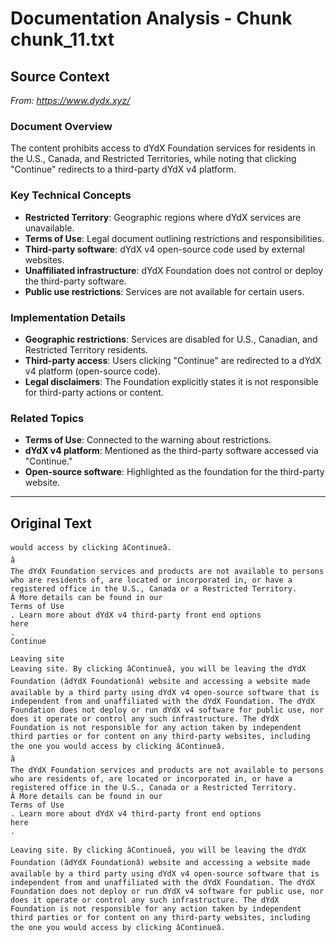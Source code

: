 # Documentation Analysis - Chunk chunk_11.txt

## Source Context
*From: https://www.dydx.xyz/*

### Document Overview  
The content prohibits access to dYdX Foundation services for residents in the U.S., Canada, and Restricted Territories, while noting that clicking "Continue" redirects to a third-party dYdX v4 platform.  

### Key Technical Concepts  
- **Restricted Territory**: Geographic regions where dYdX services are unavailable.  
- **Terms of Use**: Legal document outlining restrictions and responsibilities.  
- **Third-party software**: dYdX v4 open-source code used by external websites.  
- **Unaffiliated infrastructure**: dYdX Foundation does not control or deploy the third-party software.  
- **Public use restrictions**: Services are not available for certain users.  

### Implementation Details  
- **Geographic restrictions**: Services are disabled for U.S., Canadian, and Restricted Territory residents.  
- **Third-party access**: Users clicking "Continue" are redirected to a dYdX v4 platform (open-source code).  
- **Legal disclaimers**: The Foundation explicitly states it is not responsible for third-party actions or content.  

### Related Topics  
- **Terms of Use**: Connected to the warning about restrictions.  
- **dYdX v4 platform**: Mentioned as the third-party software accessed via "Continue."  
- **Open-source software**: Highlighted as the foundation for the third-party website.

---

## Original Text
```
would access by clicking âContinueâ. 
â
The dYdX Foundation services and products are not available to persons who are residents of, are located or incorporated in, or have a registered office in the U.S., Canada or a Restricted Territory. Â More details can be found in our 
Terms of Use
. Learn more about dYdX v4 third-party front end options 
here
.
Continue

Leaving site
Leaving site. By clicking âContinueâ, you will be leaving the dYdX Foundation (âdYdX Foundationâ) website and accessing a website made available by a third party using dYdX v4 open-source software that is independent from and unaffiliated with the dYdX Foundation. The dYdX Foundation does not deploy or run dYdX v4 software for public use, nor does it operate or control any such infrastructure. The dYdX Foundation is not responsible for any action taken by independent third parties or for content on any third-party websites, including the one you would access by clicking âContinueâ. 
â
The dYdX Foundation services and products are not available to persons who are residents of, are located or incorporated in, or have a registered office in the U.S., Canada or a Restricted Territory. Â More details can be found in our 
Terms of Use
. Learn more about dYdX v4 third-party front end options 
here
.

Leaving site. By clicking âContinueâ, you will be leaving the dYdX Foundation (âdYdX Foundationâ) website and accessing a website made available by a third party using dYdX v4 open-source software that is independent from and unaffiliated with the dYdX Foundation. The dYdX Foundation does not deploy or run dYdX v4 software for public use, nor does it operate or control any such infrastructure. The dYdX Foundation is not responsible for any action taken by independent third parties or for content on any third-party websites, including the one you would access by clicking âContinueâ.
```